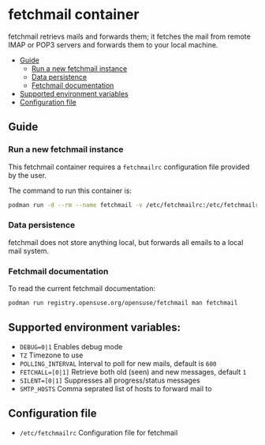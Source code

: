 # fetchmail container

fetchmail retrievs mails and forwards them; it fetches the mail from remote
IMAP or POP3 servers and forwards them to your local machine.

- [Guide](#guide)
  - [Run a new fetchmail instance](#run-a-new-fetchmail-instance)
  - [Data persistence](#data-persistence)
  - [Fetchmail documentation](#fetchmail-documentation)
- [Supported environment variables](#supported-environment-variables)
- [Configuration file](#configuration-file)

## Guide

### Run a new fetchmail instance

This fetchmail container requires a `fetchmailrc` configuration file provided
by the user.

The command to run this container is:

```sh
podman run -d --rm --name fetchmail -v /etc/fetchmailrc:/etc/fetchmailrc:ro registry.opensuse.org/opensuse/fetchmail
```

### Data persistence

fetchmail does not store anything local, but forwards all emails to a local
mail system.

### Fetchmail documentation

To read the current fetchmail documentation:

```sh
podman run registry.opensuse.org/opensuse/fetchmail man fetchmail
```

## Supported environment variables:
- `DEBUG=0|1`		Enables debug mode
- `TZ`			Timezone to use
- `POLLING_INTERVAL`	Interval to poll for new mails, default is `600`
- `FETCHALL=[0|1]`	Retrieve both old (seen) and new messages, default `1`
- `SILENT=[0|1]`	Suppresses all progress/status messages
- `SMTP_HOSTS`		Comma seprated list of hosts to forward mail to

## Configuration file
- `/etc/fetchmailrc`	Configuration file for fetchmail
